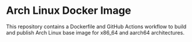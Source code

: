 # Arch Linux Docker Image

This repository contains a Dockerfile and GitHub Actions workflow to build and publish
Arch Linux base image for x86_64 and aarch64 architectures.
